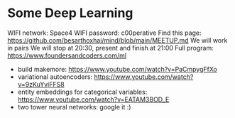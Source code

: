 # Some Deep Learning

WIFI network: Space4
WIFI password: c00perative
Find this page: https://github.com/besarthoxhaj/mind/blob/main/MEETUP.md
We will work in pairs
We will stop at 20:30, present and finish at 21:00
Full program: https://www.foundersandcoders.com/ml


- build makemore: https://www.youtube.com/watch?v=PaCmpygFfXo
- variational autoencoders: https://www.youtube.com/watch?v=9zKuYvjFFS8
- entity embeddings for categorical variables: https://www.youtube.com/watch?v=EATAM3BOD_E
- two tower neural networks: google it :)
